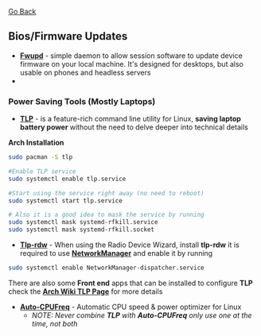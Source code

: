 [Go Back](https://rmelendez.net)

## Bios/Firmware Updates
- [**Fwupd**](https://wiki.archlinux.org/title/Fwupd) - simple daemon to allow session software to update device firmware on your local machine. It's designed for desktops, but also usable on phones and headless servers
- 
### Power Saving Tools (Mostly Laptops)

- [**TLP**](https://wiki.archlinux.org/title/TLP) - is a feature-rich command line utility for Linux, **saving laptop battery power** without the need to delve deeper into technical details

**Arch Installation**
```bash
sudo pacman -S tlp

#Enable TLP service
sudo systemctl enable tlp.service

#Start using the service right away (no need to reboot)
sudo systemctl start tlp.service

# Also it is a good idea to mask the service by running
sudo systemctl mask systemd-rfkill.service
sudo systemctl mask systemd-rfkill.socket
```

- [**Tlp-rdw**](https://archlinux.org/packages/?name=tlp-rdw) - When using the Radio Device Wizard, install **tlp-rdw** it is required to use [**NetworkManager**](https://wiki.archlinux.org/title/NetworkManager) and enable it by running

```bash
sudo systemctl enable NetworkManager-dispatcher.service
```

There are also some **Front end** apps that can be installed to configure **TLP** check the [**Arch Wiki TLP Page**](https://wiki.archlinux.org/title/TLP) for more details

- [**Auto-CPUFreq**](https://github.com/AdnanHodzic/auto-cpufreq) - Automatic CPU speed & power optimizer for Linux
	- *NOTE: Never combine **TLP** with **Auto-CPUFreq** only use one at the time, not both*
